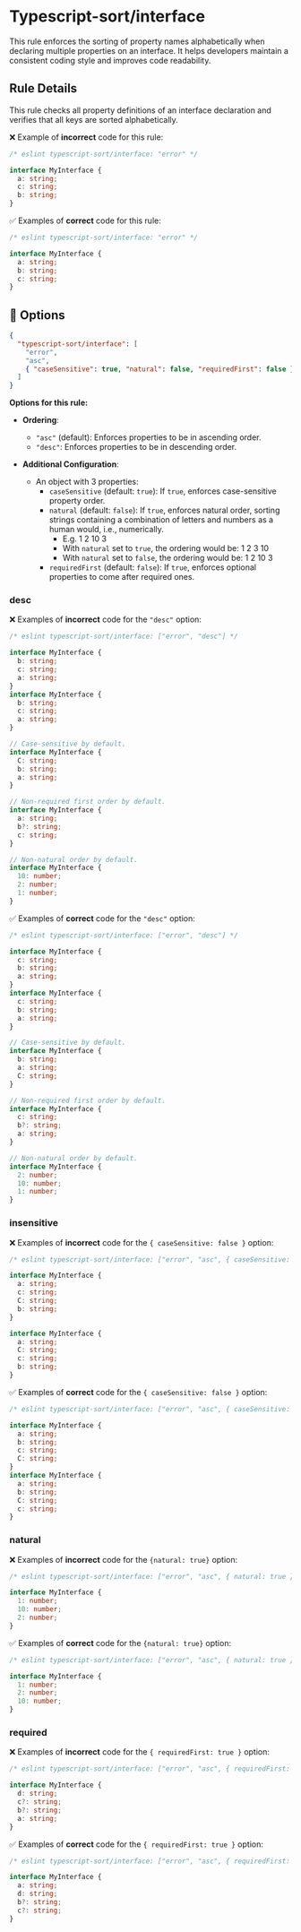 # Typescript-sort/interface

This rule enforces the sorting of property names alphabetically when declaring multiple properties on an interface. It helps developers maintain a consistent coding style and improves code readability.

## Rule Details

This rule checks all property definitions of an interface declaration and verifies that all keys are sorted alphabetically.

❌ Example of **incorrect** code for this rule:

```ts
/* eslint typescript-sort/interface: "error" */

interface MyInterface {
  a: string;
  c: string;
  b: string;
}
```

✅ Examples of **correct** code for this rule:

```ts
/* eslint typescript-sort/interface: "error" */

interface MyInterface {
  a: string;
  b: string;
  c: string;
}
```

## 🔧 Options

```json
{
  "typescript-sort/interface": [
    "error",
    "asc",
    { "caseSensitive": true, "natural": false, "requiredFirst": false }
  ]
}
```

**Options for this rule:**

- **Ordering**:

  - `"asc"` (default): Enforces properties to be in ascending order.
  - `"desc"`: Enforces properties to be in descending order.

- **Additional Configuration**:
  - An object with 3 properties:
    - `caseSensitive` (default: `true`): If `true`, enforces case-sensitive property order.
    - `natural` (default: `false`): If `true`, enforces natural order, sorting strings containing a combination of letters and numbers as a human would, i.e., numerically.
      - E.g. 1 2 10 3
      - With `natural` set to `true`, the ordering would be: 1 2 3 10
      - With `natural` set to `false`, the ordering would be: 1 2 10 3
    - `requiredFirst` (default: `false`): If `true`, enforces optional properties to come after required ones.

### desc

❌ Examples of **incorrect** code for the `"desc"` option:

```ts
/* eslint typescript-sort/interface: ["error", "desc"] */

interface MyInterface {
  b: string;
  c: string;
  a: string;
}
interface MyInterface {
  b: string;
  c: string;
  a: string;
}

// Case-sensitive by default.
interface MyInterface {
  C: string;
  b: string;
  a: string;
}

// Non-required first order by default.
interface MyInterface {
  a: string;
  b?: string;
  c: string;
}

// Non-natural order by default.
interface MyInterface {
  10: number;
  2: number;
  1: number;
}
```

✅ Examples of **correct** code for the `"desc"` option:

```ts
/* eslint typescript-sort/interface: ["error", "desc"] */

interface MyInterface {
  c: string;
  b: string;
  a: string;
}
interface MyInterface {
  c: string;
  b: string;
  a: string;
}

// Case-sensitive by default.
interface MyInterface {
  b: string;
  a: string;
  C: string;
}

// Non-required first order by default.
interface MyInterface {
  c: string;
  b?: string;
  a: string;
}

// Non-natural order by default.
interface MyInterface {
  2: number;
  10: number;
  1: number;
}
```

### insensitive

❌ Examples of **incorrect** code for the `{ caseSensitive: false }` option:

```ts
/* eslint typescript-sort/interface: ["error", "asc", { caseSensitive: false }] */

interface MyInterface {
  a: string;
  c: string;
  C: string;
  b: string;
}

interface MyInterface {
  a: string;
  C: string;
  c: string;
  b: string;
}
```

✅ Examples of **correct** code for the `{ caseSensitive: false }` option:

```ts
/* eslint typescript-sort/interface: ["error", "asc", { caseSensitive: false }] */

interface MyInterface {
  a: string;
  b: string;
  c: string;
  C: string;
}
interface MyInterface {
  a: string;
  b: string;
  C: string;
  c: string;
}
```

### natural

❌ Examples of **incorrect** code for the `{natural: true}` option:

```ts
/* eslint typescript-sort/interface: ["error", "asc", { natural: true }] */

interface MyInterface {
  1: number;
  10: number;
  2: number;
}
```

✅ Examples of **correct** code for the `{natural: true}` option:

```ts
/* eslint typescript-sort/interface: ["error", "asc", { natural: true }] */

interface MyInterface {
  1: number;
  2: number;
  10: number;
}
```

### required

❌ Examples of **incorrect** code for the `{ requiredFirst: true }` option:

```ts
/* eslint typescript-sort/interface: ["error", "asc", { requiredFirst: true }] */

interface MyInterface {
  d: string;
  c?: string;
  b?: string;
  a: string;
}
```

✅ Examples of **correct** code for the `{ requiredFirst: true }` option:

```ts
/* eslint typescript-sort/interface: ["error", "asc", { requiredFirst: true }] */

interface MyInterface {
  a: string;
  d: string;
  b?: string;
  c?: string;
}
```

